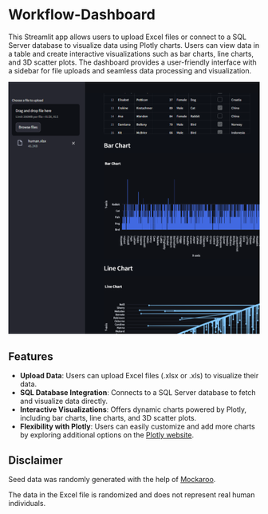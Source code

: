 # Workflow-Dashboard

This Streamlit app allows users to upload Excel files or connect to a SQL Server database to visualize data using Plotly charts. Users can view data in a table and create interactive visualizations such as bar charts, line charts, and 3D scatter plots. The dashboard provides a user-friendly interface with a sidebar for file uploads and seamless data processing and visualization.

![Workflow Dashboard Example](github_image/workflow-example.png)

## Features

- **Upload Data**: Users can upload Excel files (.xlsx or .xls) to visualize their data.
- **SQL Database Integration**: Connects to a SQL Server database to fetch and visualize data directly.
- **Interactive Visualizations**: Offers dynamic charts powered by Plotly, including bar charts, line charts, and 3D scatter plots.
- **Flexibility with Plotly**: Users can easily customize and add more charts by exploring additional options on the <a href="https://plotly.com/python/" target="_blank">Plotly website</a>.

## Disclaimer

Seed data was randomly generated with the help of <a href="https://www.mockaroo.com" target="_blank">Mockaroo</a>.

The data in the Excel file is randomized and does not represent real human individuals.
